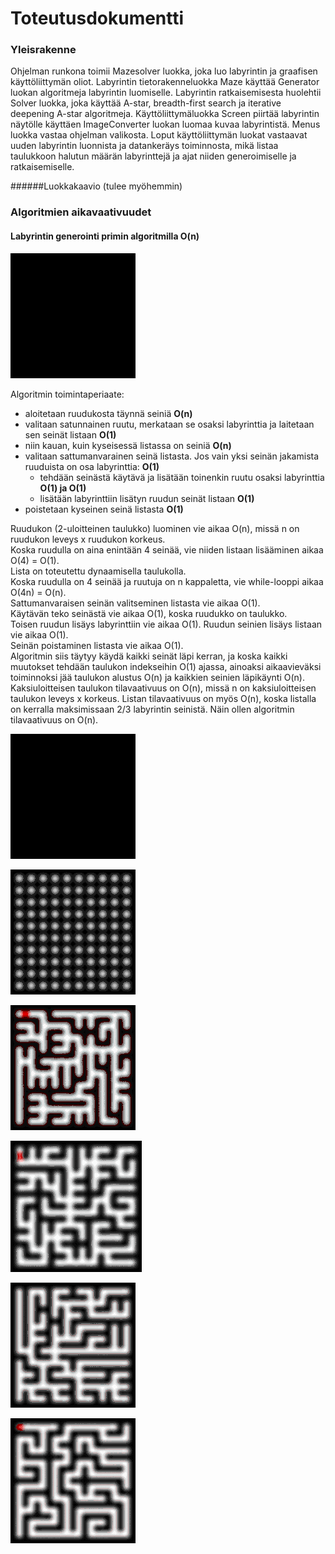 # Toteutusdokumentti

### Yleisrakenne
Ohjelman runkona toimii Mazesolver luokka, joka luo labyrintin ja graafisen käyttöliittymän oliot. Labyrintin tietorakenneluokka Maze 
käyttää Generator luokan algoritmeja labyrintin luomiselle.
Labyrintin ratkaisemisesta huolehtii Solver luokka, joka käyttää A-star, breadth-first search ja iterative deepening A-star algoritmeja. Käyttöliittymäluokka Screen piirtää labyrintin näytölle käyttäen ImageConverter luokan
luomaa kuvaa labyrintistä. Menus luokka vastaa ohjelman valikosta. Loput käyttöliittymän luokat vastaavat uuden labyrintin luonnista ja
datankeräys toiminnosta, mikä listaa taulukkoon halutun määrän labyrinttejä ja ajat niiden generoimiselle ja ratkaisemiselle.

######Luokkakaavio (tulee myöhemmin)

### Algoritmien aikavaativuudet
#### Labyrintin generointi primin algoritmilla O(n)

![Prim's](https://github.com/joonasil/labyrintin-ratkaisija/blob/master/Dokumentaatio/Kuvia/prim.gif)

Algoritmin toimintaperiaate: 
* aloitetaan ruudukosta täynnä seiniä **O(n)**
* valitaan satunnainen ruutu, merkataan se osaksi labyrinttia ja laitetaan sen seinät listaan **O(1)**
* niin kauan, kuin kyseisessä listassa on seiniä **O(n)**
* valitaan sattumanvarainen seinä listasta. Jos vain yksi seinän jakamista ruuduista on osa labyrinttia: **O(1)**
  * tehdään seinästä käytävä ja lisätään toinenkin ruutu osaksi labyrinttia **O(1) ja O(1)**
  * lisätään labyrinttiin lisätyn ruudun seinät listaan **O(1)**
* poistetaan kyseinen seinä listasta **O(1)**

Ruudukon (2-uloitteinen taulukko) luominen vie aikaa O(n), missä n on ruudukon leveys x ruudukon korkeus.  
Koska ruudulla on aina enintään 4 seinää, vie niiden listaan lisääminen aikaa O(4) = O(1).  
Lista on toteutettu dynaamisella taulukolla.    
Koska ruudulla on 4 seinää ja ruutuja on n kappaletta, vie while-looppi aikaa O(4n) = O(n).  
Sattumanvaraisen seinän valitseminen listasta vie aikaa O(1).  
Käytävän teko seinästä vie aikaa O(1), koska ruudukko on taulukko.  
Toisen ruudun lisäys labyrinttiin vie aikaa O(1). Ruudun seinien lisäys listaan vie aikaa O(1).  
Seinän poistaminen listasta vie aikaa O(1).  
Algoritmin siis täytyy käydä kaikki seinät läpi kerran, ja koska kaikki muutokset tehdään taulukon indekseihin O(1) ajassa, ainoaksi aikaavieväksi toiminnoksi jää taulukon alustus O(n) ja kaikkien seinien läpikäynti O(n).  
Kaksiuloitteisen taulukon tilavaativuus on O(n), missä n on kaksiuloitteisen taulukon leveys x korkeus.  Listan tilavaativuus on myös O(n), koska listalla on kerralla maksimissaan 2/3 labyrintin seinistä. Näin ollen algoritmin tilavaativuus on O(n).

![DFS's](https://github.com/joonasil/labyrintin-ratkaisija/blob/master/Dokumentaatio/Kuvia/dfs.gif)

![Kruskal's](https://github.com/joonasil/labyrintin-ratkaisija/blob/master/Dokumentaatio/Kuvia/kruskal.gif)

![BFS's](https://github.com/joonasil/labyrintin-ratkaisija/blob/master/Dokumentaatio/Kuvia/bfs.gif)

![AStar's](https://github.com/joonasil/labyrintin-ratkaisija/blob/master/Dokumentaatio/Kuvia/astar.gif)

![IDAStar's](https://github.com/joonasil/labyrintin-ratkaisija/blob/master/Dokumentaatio/Kuvia/idastar.gif)

![IDAStar's 2](https://github.com/joonasil/labyrintin-ratkaisija/blob/master/Dokumentaatio/Kuvia/ida.gif)
